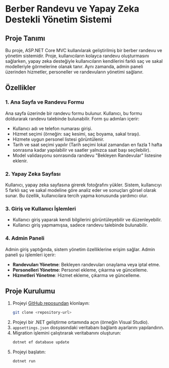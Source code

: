 # Berber Randevu ve Yapay Zeka Destekli Yönetim Sistemi

## Proje Tanımı
Bu proje, ASP.NET Core MVC kullanılarak geliştirilmiş bir berber randevu ve yönetim sistemidir. Proje, kullanıcıların kolayca randevu oluşturmasını sağlarken, yapay zeka desteğiyle kullanıcıların kendilerini farklı saç ve sakal modelleriyle görmelerine olanak tanır. Aynı zamanda, admin paneli üzerinden hizmetler, personeller ve randevuların yönetimi sağlanır.

## Özellikler
### 1. **Ana Sayfa ve Randevu Formu**
Ana sayfa üzerinde bir randevu formu bulunur. Kullanıcı, bu formu doldurarak randevu talebinde bulunabilir. Form şu adımları içerir:
- Kullanıcı adı ve telefon numarası girişi.
- Hizmet seçimi (örneğin: saç kesimi, saç boyama, sakal tıraşı).
- Hizmete uygun personel listesi görüntülenir.
- Tarih ve saat seçimi yapılır (Tarih seçimi lokal zamandan en fazla 1 hafta sonrasına kadar yapılabilir ve saatler yalnızca saat başı seçilebilir).
- Model validasyonu sonrasında randevu "Bekleyen Randevular" listesine eklenir.

### 2. **Yapay Zeka Sayfası**
Kullanıcı, yapay zeka sayfasına girerek fotoğrafını yükler. Sistem, kullanıcıyı 5 farklı saç ve sakal modeline göre analiz eder ve sonuçları görsel olarak sunar. Bu özellik, kullanıcılara tercih yapma konusunda yardımcı olur.

### 3. **Giriş ve Kullanıcı İşlemleri**
- Kullanıcı giriş yaparak kendi bilgilerini görüntüleyebilir ve düzenleyebilir.
- Kullanıcı giriş yapmamışsa, sadece randevu talebinde bulunabilir.

### 4. **Admin Paneli**
Admin giriş yaptığında, sistem yönetim özelliklerine erişim sağlar. Admin paneli şu işlemleri içerir:
- **Randevuları Yönetme**: Bekleyen randevuları onaylama veya iptal etme.
- **Personelleri Yönetme**: Personel ekleme, çıkarma ve güncelleme.
- **Hizmetleri Yönetme**: Hizmet ekleme, çıkarma ve güncelleme.

## Proje Kurulumu
1. Projeyi [GitHub reposundan](#) klonlayın:
   ```bash
   git clone <repository-url>
   ```
2. Projeyi bir .NET geliştirme ortamında açın (örneğin Visual Studio).
3. `appsettings.json` dosyasındaki veritabanı bağlantı ayarlarını yapılandırın.
4. Migration işlemini çalıştırarak veritabanını oluşturun:
   ```bash
   dotnet ef database update
   ```
5. Projeyi başlatın:
   ```bash
   dotnet run
   ```
